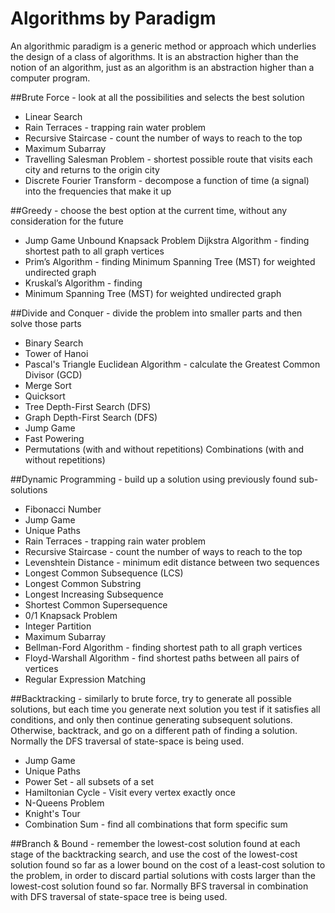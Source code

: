 # Algorithms by Paradigm
An algorithmic paradigm is a generic method or approach which underlies the design of a class of algorithms. It is an abstraction higher than the notion of an algorithm, just as an algorithm is an abstraction higher than a computer program.

##Brute Force - look at all the possibilities and selects the best solution
* Linear Search
* Rain Terraces - trapping rain water problem
* Recursive Staircase - count the number of ways to reach to the top
* Maximum Subarray
* Travelling Salesman Problem - shortest possible route that visits each city and returns to the origin city
* Discrete Fourier Transform - decompose a function of time (a signal) into the frequencies that make it up

##Greedy - choose the best option at the current time, without any consideration for the future
* Jump Game
Unbound Knapsack Problem
Dijkstra Algorithm - finding shortest path to all graph vertices
* Prim’s Algorithm - finding Minimum Spanning Tree (MST) for weighted undirected graph
* Kruskal’s Algorithm - finding 
* Minimum Spanning Tree (MST) for weighted undirected graph

##Divide and Conquer - divide the problem into smaller parts and then solve those parts
* Binary Search
* Tower of Hanoi
* Pascal's Triangle
Euclidean Algorithm - calculate the Greatest Common Divisor (GCD)
* Merge Sort
* Quicksort
* Tree Depth-First Search (DFS)
* Graph Depth-First Search (DFS)
* Jump Game
* Fast Powering
* Permutations (with and without repetitions)
Combinations (with and without repetitions)

##Dynamic Programming - build up a solution using previously found sub-solutions
* Fibonacci Number
* Jump Game
* Unique Paths
* Rain Terraces - trapping rain water problem
* Recursive Staircase - count the number of ways to reach to the top
* Levenshtein Distance - minimum edit distance between two sequences
* Longest Common Subsequence (LCS)
* Longest Common Substring
* Longest Increasing Subsequence
* Shortest Common Supersequence
* 0/1 Knapsack Problem
* Integer Partition
* Maximum Subarray
* Bellman-Ford Algorithm - finding shortest path to all graph vertices
* Floyd-Warshall Algorithm - find shortest paths between all pairs of vertices
* Regular Expression Matching

##Backtracking - similarly to brute force, try to generate all possible solutions, but each time you generate next solution you test if it satisfies all conditions, and only then continue generating subsequent solutions. Otherwise, backtrack, and go on a different path of finding a solution. Normally the DFS traversal of state-space is being used.
* Jump Game
* Unique Paths
* Power Set - all subsets of a set
* Hamiltonian Cycle - Visit every vertex exactly once
* N-Queens Problem
* Knight's Tour
* Combination Sum - find all combinations that form specific sum

##Branch & Bound - remember the lowest-cost solution found at each stage of the backtracking search, and use the cost of the lowest-cost solution found so far as a lower bound on the cost of a least-cost solution to the problem, in order to discard partial solutions with costs larger than the lowest-cost solution found so far. Normally BFS traversal in combination with DFS traversal of state-space tree is being used.